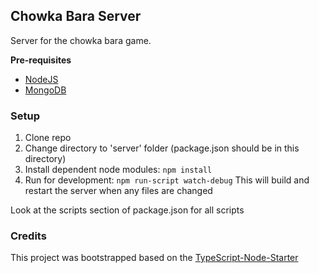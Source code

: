 ## Chowka Bara Server

Server for the chowka bara game.


**Pre-requisites**

- [NodeJS](https://nodejs.org)
- [MongoDB](https://www.mongodb.com/download-center/community)


### Setup

1. Clone repo
2. Change directory to 'server' folder (package.json should be in this directory)
3. Install dependent node modules: ``npm install``
4. Run for development: ``npm run-script watch-debug``
This will build and restart the server when any files are changed

Look at the scripts section of package.json for all scripts

### Credits
This project was bootstrapped based on the [TypeScript-Node-Starter](https://github.com/Microsoft/TypeScript-Node-Starter)
